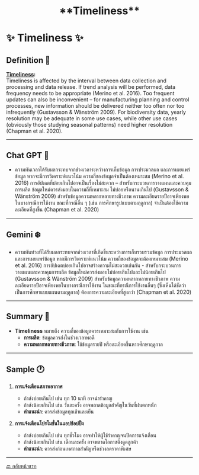 <center><h1>**Timeliness**</h1></center>  

# ✨ **Timeliness** ✨  

## **Definition** 📝  
**[Timeliness](https://rdm.mpdl.mpg.de/before-research/data-quality/):**  
Timeliness is affected by the interval between data collection and processing and data release. If trend analysis will be performed, data frequency needs to be appropriate (Merino et al. 2016). Too frequent updates can also be inconvenient – for manufacturing planning and control processes, new information should be delivered neither too often nor too infrequently (Gustavsson & Wänström 2009). For biodiversity data, yearly resolution may be adequate in some use cases, while other use cases (obviously those studying seasonal patterns) need higher resolution (Chapman et al. 2020).

---

## **Chat GPT 🤖**  
- ความทันเวลาได้รับผลกระทบจากช่วงเวลาระหว่างการเก็บข้อมูล การประมวลผล และการเผยแพร่ข้อมูล หากจะมีการวิเคราะห์แนวโน้ม ความถี่ของข้อมูลจำเป็นต้องเหมาะสม (Merino et al. 2016) การอัปเดตที่บ่อยเกินไปอาจเป็นเรื่องไม่สะดวก – สำหรับกระบวนการวางแผนและควบคุมการผลิต ข้อมูลใหม่ควรส่งมอบในความถี่ที่เหมาะสม ไม่บ่อยหรือนานเกินไป (Gustavsson & Wänström 2009) สำหรับข้อมูลความหลากหลายทางชีวภาพ ความละเอียดรายปีอาจเพียงพอในบางกรณีการใช้งาน ขณะที่กรณีอื่น ๆ (เช่น การศึกษารูปแบบตามฤดูกาล) จำเป็นต้องใช้ความละเอียดที่สูงขึ้น (Chapman et al. 2020)  

---

## **Gemini ❄️**  
- ความทันท่วงทีได้รับผลกระทบจากช่วงเวลาที่เกิดขึ้นระหว่างการเก็บรวบรวมข้อมูล การประมวลผล และการเผยแพร่ข้อมูล หากมีการวิเคราะห์แนวโน้ม ความถี่ของข้อมูลจะต้องเหมาะสม (Merino et al. 2016) การอัปเดตบ่อยเกินไปอาจสร้างความไม่สะดวกเช่นกัน - สำหรับกระบวนการวางแผนและควบคุมการผลิต ข้อมูลใหม่ควรส่งมอบไม่บ่อยเกินไปและไม่น้อยเกินไป (Gustavsson & Wänström 2009) สำหรับข้อมูลความหลากหลายทางชีวภาพ ความละเอียดรายปีอาจเพียงพอในบางกรณีการใช้งาน ในขณะที่กรณีการใช้งานอื่นๆ (ซึ่งเห็นได้ชัดว่าเป็นการศึกษาแบบแผนตามฤดูกาล) ต้องการความละเอียดที่สูงกว่า (Chapman et al. 2020)  

---

## **Summary** 📖  
- **Timeliness** หมายถึง ความถี่ของข้อมูลควรเหมาะสมกับการใช้งาน เช่น  
  - **การผลิต**: ข้อมูลควรส่งในช่วงเวลาพอดี  
  - **ความหลากหลายทางชีวภาพ**: ใช้ข้อมูลรายปี หรือละเอียดขึ้นหากศึกษาฤดูกาล  

---

## **Sample** 🕐  

1. **การแจ้งเตือนสภาพอากาศ**  
   - ถ้าส่งบ่อยเกินไป เช่น ทุก 10 นาที อาจน่ารำคาญ  
   - ถ้าส่งน้อยเกินไป เช่น วันละครั้ง อาจพลาดข้อมูลสำคัญในวันที่ฝนตกหนัก  
   - **คำแนะนำ**: ควรส่งข้อมูลทุกเช้าและเย็น  

2. **การแจ้งเตือนโปรโมชั่นในแอปช้อปปิ้ง**  
   - ถ้าส่งบ่อยเกินไป เช่น ทุกชั่วโมง อาจทำให้ผู้ใช้รำคาญจนปิดการแจ้งเตือน  
   - ถ้าส่งน้อยเกินไป เช่น เดือนละครั้ง อาจพลาดโอกาสดึงดูดลูกค้า  
   - **คำแนะนำ**: ควรส่งก่อนเทศกาลสำคัญหรือช่วงลดราคาพิเศษ  

---

[🔙 กลับหน้าแรก](https://deldel-p.github.io)  
